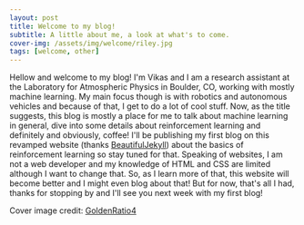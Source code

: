 ```yaml
---
layout: post
title: Welcome to my blog!
subtitle: A little about me, a look at what's to come.
cover-img: /assets/img/welcome/riley.jpg
tags: [welcome, other]
---
```


Hellow and welcome to my blog! I'm Vikas and I am a research assistant at the Laboratory for Atmospheric Physics in Boulder, CO, working with mostly machine learning. My main focus though is with robotics and autonomous vehicles and because of that, I get to do a lot of cool stuff. Now, as the title suggests, this blog is mostly a place for me to talk about machine learning in general, dive into some details about reinforcement learning and definitely and obviously, coffee! I'll be publishing my first blog on this revamped website (thanks [BeautifulJekyll](https://beautifuljekyll.com)) about the basics of reinforcement learning so stay tuned for that. Speaking of websites, I am not a web developer and my knowledge of HTML and CSS are limited although I want to change that. So, as I learn more of that, this website will become better and I might even blog about that! But for now, that's all I had, thanks for stopping by and I'll see you next week with my first blog!

Cover image credit: [GoldenRatio4](https://twitter.com/TheGoldenRatio4)
